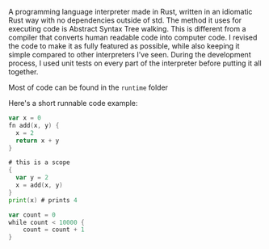 A programming language interpreter made in Rust, written in an idiomatic Rust way with no dependencies outside of std. The method it uses for executing code is Abstract Syntax Tree walking. This is different from a compiler that converts human readable code into computer code. I revised the code to make it as fully featured as possible, while also keeping it simple compared to other interpreters I’ve seen. During the development process, I used unit tests on every part of the interpreter before putting it all together.


Most of code can be found in the `runtime` folder

Here's a short runnable code example:
```go
var x = 0
fn add(x, y) {
  x = 2
  return x + y
}

# this is a scope
{
  var y = 2
  x = add(x, y)
}
print(x) # prints 4

var count = 0
while count < 10000 {
	count = count + 1
}
```


